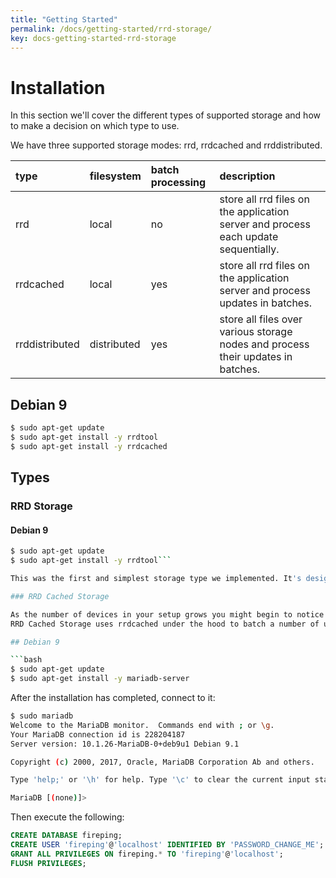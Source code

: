 ```yaml
---
title: "Getting Started"
permalink: /docs/getting-started/rrd-storage/
key: docs-getting-started-rrd-storage
---
```


# Installation

In this section we'll cover the different types of supported storage and how to make a decision on which type to use.

We have three supported storage modes: rrd, rrdcached and rrddistributed.

| type | filesystem | batch processing | description |
| :--- | :--------- | :--------------- | :---------- |
| rrd | local | no | store all rrd files on the application server and process each update sequentially. |
| rrdcached | local | yes | store all rrd files on the application server and process updates in batches. |
| rrddistributed | distributed | yes | store all files over various storage nodes and process their updates in batches. |



## Debian 9

```bash
$ sudo apt-get update
$ sudo apt-get install -y rrdtool
$ sudo apt-get install -y rrdcached
```

## Types

### RRD Storage

#### Debian 9

```bash
$ sudo apt-get update
$ sudo apt-get install -y rrdtool```

This was the first and simplest storage type we implemented. It's designed to read/write data to and from the local filesystem using rrdtool. You can use this for small setups that aren't expected to grow much, or as an initial starting point.

### RRD Cached Storage

As the number of devices in your setup grows you might begin to notice IO performance problems. This happens because with regular RRD Storage, every update needs to be sent to and processed by rrdtool for a given rrd file.
RRD Cached Storage uses rrdcached under the hood to batch a number of updates together before confirming the changes. This happens after a set number of updates, or after 

## Debian 9

```bash
$ sudo apt-get update
$ sudo apt-get install -y mariadb-server
``` 

After the installation has completed, connect to it:

```bash
$ sudo mariadb
Welcome to the MariaDB monitor.  Commands end with ; or \g.
Your MariaDB connection id is 228204187
Server version: 10.1.26-MariaDB-0+deb9u1 Debian 9.1

Copyright (c) 2000, 2017, Oracle, MariaDB Corporation Ab and others.

Type 'help;' or '\h' for help. Type '\c' to clear the current input statement.

MariaDB [(none)]> 
```

Then execute the following:

```sql
CREATE DATABASE fireping;
CREATE USER 'fireping'@'localhost' IDENTIFIED BY 'PASSWORD_CHANGE_ME';
GRANT ALL PRIVILEGES ON fireping.* TO 'fireping'@'localhost';
FLUSH PRIVILEGES;
```